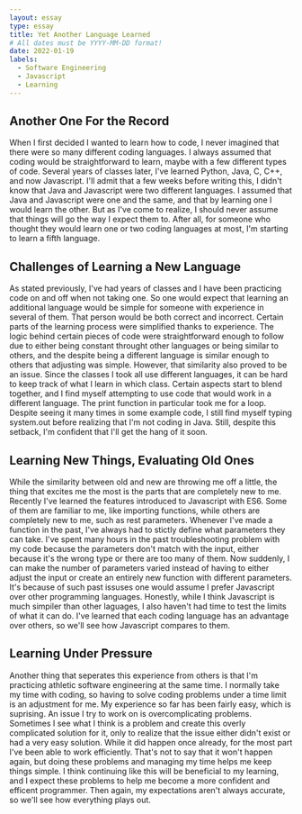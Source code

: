 ```yaml
---
layout: essay
type: essay
title: Yet Another Language Learned
# All dates must be YYYY-MM-DD format!
date: 2022-01-19
labels:
  - Software Engineering
  - Javascript
  - Learning
---
```



## Another One For the Record

When I first decided I wanted to learn how to code, I never imagined that there were so many different coding languages. I always assumed that coding would be straightforward to learn, maybe with a few different types of code. Several years of classes later, I've learned Python, Java, C, C++, and now Javascript. I'll admit that a few weeks before writing this, I didn't know that Java and Javascript were two different languages. I assumed that Java and Javascript were one and the same, and that by learning one I would learn the other. But as I've come to realize, I should never assume that things will go the way I expect them to. After all, for someone who thought they would learn one or two coding languages at most, I'm starting to learn a fifth language.

## Challenges of Learning a New Language

As stated previously, I've had years of classes and I have been practicing code on and off when not taking one. So one would expect that learning an additional language would be simple for someone with experience in several of them. That person would be both correct and incorrect. Certain parts of the learning process were simplified thanks to experience. The logic behind certain pieces of code were straightforward enough to follow due to either being constant throught other languages or being similar to others, and the despite being a different language is similar enough to others that adjusting was simple. However, that similarity also proved to be an issue. Since the classes I took all use different languages, it can be hard to keep track of what I learn in which class. Certain aspects start to blend together, and I find myself attempting to use code that would work in a different language. The print function in particular took me for a loop. Despite seeing it many times in some example code, I still find myself typing system.out before realizing that I'm not coding in Java. Still, despite this setback, I'm confident that I'll get the hang of it soon.

## Learning New Things, Evaluating Old Ones

While the similarity between old and new are throwing me off a little, the thing that excites me the most is the parts that are completely new to me. Recently I've learned the features introduced to Javascript with ES6. Some of them are familiar to me, like importing functions, while others are completely new to me, such as rest parameters. Whenever I've made a function in the past, I've always had to stictly define what parameters they can take. I've spent many hours in the past troubleshooting problem with my code because the parameters don't match with the input, either because it's the wrong type or there are too many of them. Now suddenly, I can make the number of parameters varied instead of having to either adjust the input or create an entirely new function with different parameters. It's because of such past issuses one would assume I prefer Javascript over other programming languages. Honestly, while I think Javascript is much simpiler than other laguages, I also haven't had time to test the limits of what it can do. I've learned that each coding language has an advantage over others, so we'll see how Javascript compares to them.

## Learning Under Pressure

Another thing that seperates this experience from others is that I'm practicing athletic software engineering at the same time. I normally take my time with coding, so having to solve coding problems under a time limit is an adjustment for me. My experience so far has been fairly easy, which is suprising. An issue I try to work on is overcomplicating problems. Sometimes I see what I think is a problem and create this overly complicated solution for it, only to realize that the issue either didn't exist or had a very easy solution. While it did happen once already, for the most part I've been able to work efficiently. That's not to say that it won't happen again, but doing these problems and managing my time helps me keep things simple. I think continuing like this will be beneficial to my learning, and I expect these problems to help me become a more confident and efficent programmer. Then again, my expectations aren't always accurate, so we'll see how everything plays out.


